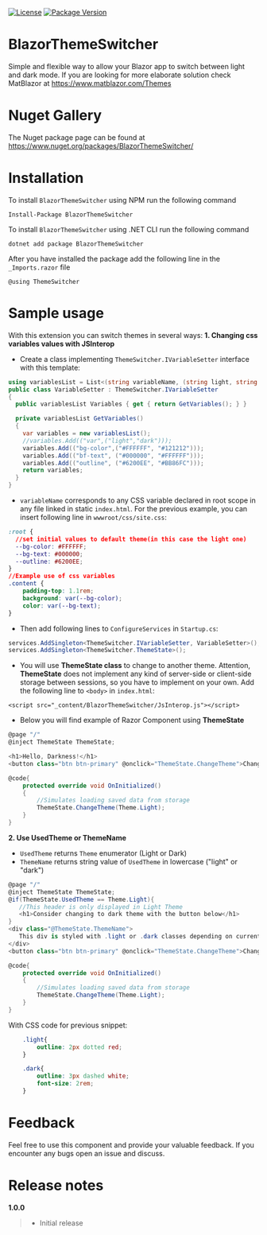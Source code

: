 [![License](https://img.shields.io/github/license/BlazorExtensions/Storage.svg?longCache=true&style=flat-square)](https://github.com/DominikNITA/Blazor.ThemeSwitcher/blob/master/LICENSE)
[![Package Version](https://img.shields.io/badge/nuget-v1.0.0-blue.svg?longCache=true&style=flat-square)](https://www.nuget.org/packages/BlazorThemeSwitcher/)
# BlazorThemeSwitcher
Simple and flexible way to allow your Blazor app to switch between light and dark mode. If you are looking for more elaborate solution check MatBlazor at https://www.matblazor.com/Themes
# Nuget Gallery
The Nuget package page can be found at https://www.nuget.org/packages/BlazorThemeSwitcher/
# Installation
To install ```BlazorThemeSwitcher``` using NPM run the following command
```
Install-Package BlazorThemeSwitcher
```
To install ```BlazorThemeSwitcher``` using .NET CLI run the following command
```
dotnet add package BlazorThemeSwitcher
```
After you have installed the package add the following line in the ```_Imports.razor``` file
```
@using ThemeSwitcher
```
# Sample usage
With this extension you can switch themes in several ways: 
**1. Changing css variables values with JSInterop**
   - Create a class implementing ```ThemeSwitcher.IVariableSetter``` interface with this template:
          
```C#
using variablesList = List<(string variableName, (string light, string dark) possibleValues)>;
public class VariableSetter : ThemeSwitcher.IVariableSetter
{
  public variablesList Variables { get { return GetVariables(); } }

  private variablesList GetVariables()
  {
    var variables = new variablesList();
    //variables.Add(("var",("light","dark")));
    variables.Add(("bg-color",("#FFFFFF", "#121212")));
    variables.Add(("bf-text", ("#000000", "#FFFFFF")));
    variables.Add(("outline", ("#6200EE", "#BB86FC")));
    return variables;
  }
}
```

   - ```variableName``` corresponds to any CSS variable declared in root scope in any file linked in static ```index.html```. For the previous example, you can insert following line in ```wwwroot/css/site.css```:
          
```css
:root {
  //set initial values to default theme(in this case the light one)
  --bg-color: #FFFFFF;
  --bg-text: #000000;
  --outline: #6200EE;
}
//Example use of css variables
.content {
    padding-top: 1.1rem;
    background: var(--bg-color);
    color: var(--bg-text);
}
```

   - Then add following lines to ```ConfigureServices``` in ```Startup.cs```:

```C#
services.AddSingleton<ThemeSwitcher.IVariableSetter, VariableSetter>();
services.AddSingleton<ThemeSwitcher.ThemeState>();
```
   - You will use **ThemeState class** to change to another theme. Attention, **ThemeState** does not implement any kind of server-side or client-side storage between sessions, so you have to implement on your own.
   Add the following line to ```<body>``` in ```index.html```:
```
<script src="_content/BlazorThemeSwitcher/JsInterop.js"></script>
```
   - Below you will find example of Razor Component using **ThemeState**
``` C#
@page "/"
@inject ThemeState ThemeState;

<h1>Hello, Darkness!</h1>
<button class="btn btn-primary" @onclick="ThemeState.ChangeTheme">Change Theme</button>

@code{
    protected override void OnInitialized()
    {
        //Simulates loading saved data from storage
        ThemeState.ChangeTheme(Theme.Light);
    }
}
```
**2. Use UsedTheme or ThemeName**
   - ```UsedTheme``` returns ```Theme``` enumerator (Light or Dark)
   - ```ThemeName``` returns string value of ```UsedTheme``` in lowercase ("light" or "dark")
```C#
@page "/"
@inject ThemeState ThemeState;
@if(ThemeState.UsedTheme == Theme.Light){
   //This header is only displayed in Light Theme 
   <h1>Consider changing to dark theme with the button below</h1>
}
<div class="@ThemeState.ThemeName">
   This div is styled with .light or .dark classes depending on current theme!
</div>
<button class="btn btn-primary" @onclick="ThemeState.ChangeTheme">Change Theme</button>

@code{
    protected override void OnInitialized()
    {
        //Simulates loading saved data from storage
        ThemeState.ChangeTheme(Theme.Light);
    }
}
```
With CSS code for previous snippet:
```css
    .light{
        outline: 2px dotted red;
    }

    .dark{
        outline: 3px dashed white;
        font-size: 2rem;
    }

```
          
# Feedback
Feel free to use this component and provide your valuable feedback. If you encounter any bugs open an issue and discuss.
# Release notes

**1.0.0**
> - Initial release
